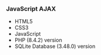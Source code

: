 ### JavaScript AJAX
* HTML5
* CSS3
* JavaScript
* PHP (8.4.2) version
* SQLite Database (3.48.0) version


